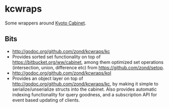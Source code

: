 kcwraps
=======

Some wrappers around <a href="http://fallabs.com/kyotocabinet/">Kyoto Cabinet</a>.

## Bits

* http://godoc.org/github.com/zond/kcwraps/kc
 * Provides sorted set functionality on top of https://bitbucket.org/ww/cabinet, among them optimized set operations (intersection, union, difference etc) from https://github.com/zond/setop.
* http://godoc.org/github.com/zond/kcwraps/kol
 * Provides an object layer on top of http://godoc.org/github.com/zond/kcwraps/kc, by making it simple to serialize/unserialize structs into the cabinet. Also provides automatic indexing functionality for query goodness, and a subscription API for event based updating of clients.
